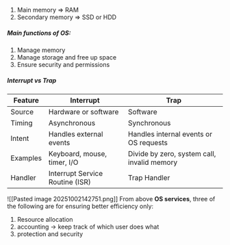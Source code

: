 1. Main memory => RAM
2. Secondary memory => SSD or HDD

##### Main functions of OS:
1. Manage memory
2. Manage storage and free up space
3. Ensure security and permissions

##### Interrupt vs Trap
| Feature  | **Interrupt**                   | **Trap**                                    |
| -------- | ------------------------------- | ------------------------------------------- |
| Source   | Hardware or software            | Software                                    |
| Timing   | Asynchronous                    | Synchronous                                 |
| Intent   | Handles external events         | Handles internal events or OS requests      |
| Examples | Keyboard, mouse, timer, I/O     | Divide by zero, system call, invalid memory |
| Handler  | Interrupt Service Routine (ISR) | Trap Handler                                |

![[Pasted image 20251002142751.png]]
From above **OS services**, three of the following are for ensuring better efficiency only:
1. Resource allocation
2. accounting -> keep track of which user does what 
3. protection and security